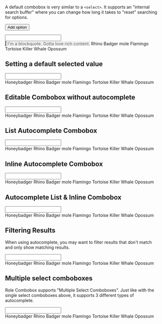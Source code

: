 ---
---

A default combobox is very similar to a `<select>`. It supports an "internal search buffer" where
you can change how long it takes to "reset" searching for options.

<script type="module">
  // setInterval(() => {
  //   document.querySelector("[slot='listbox']")
  //     .append(
  //       Object.assign(
  //         document.createElement("role-option"),
  //         { textContent: "Option X" }
  //       )
  //     )
  // }, 2000)
</script>

<button id="add-option">Add option</button>

<role-combobox>
  <input slot="input">

  <div slot="listbox">
    <role-option>
      <blockquote style="display: inline-block; border-inline-start: 4px solid gray; background-color: rgba(0,0,0,0.05); padding-inline-start: 4px; margin: 0;">I'm a blockquote. Gotta love rich content.</blockquote>
    </role-option>
    <role-option class="text-red">Rhino</role-option>
    <role-option>Badger mole</role-option>
    <role-option>Flamingo</role-option>
    <role-option>Tortoise</role-option>
    <role-option>Killer Whale</role-option>
    <role-option>Opossum</role-option>
  </div>
</role-combobox>

## Setting a default selected value

<role-combobox>
  <input slot="input">

  <div slot="listbox">
    <role-option>Honeybadger</role-option>
    <role-option>Rhino</role-option>
    <role-option selected>Badger mole</role-option>
    <role-option>Flamingo</role-option>
    <role-option>Tortoise</role-option>
    <role-option>Killer Whale</role-option>
    <role-option>Opossum</role-option>
  </div>
</role-combobox>

## Editable Combobox without autocomplete

<role-combobox autocomplete="off">
  <input slot="input">

  <div slot="listbox">
    <role-option>Honeybadger</role-option>
    <role-option>Rhino</role-option>
    <role-option>Badger mole</role-option>
    <role-option>Flamingo</role-option>
    <role-option>Tortoise</role-option>
    <role-option>Killer Whale</role-option>
    <role-option>Opossum</role-option>
  </div>
</role-combobox>

## List Autocomplete Combobox

<role-combobox autocomplete="list">
  <input slot="input">

  <div slot="listbox">
    <role-option>Honeybadger</role-option>
    <role-option>Rhino</role-option>
    <role-option>Badger mole</role-option>
    <role-option>Flamingo</role-option>
    <role-option>Tortoise</role-option>
    <role-option>Killer Whale</role-option>
    <role-option>Opossum</role-option>
  </div>
</role-combobox>

## Inline Autocomplete Combobox

<role-combobox autocomplete="inline">
  <input slot="input">

  <div slot="listbox">
    <role-option>Honeybadger</role-option>
    <role-option>Rhino</role-option>
    <role-option>Badger mole</role-option>
    <role-option>Flamingo</role-option>
    <role-option>Tortoise</role-option>
    <role-option>Killer Whale</role-option>
    <role-option>Opossum</role-option>
  </div>
</role-combobox>

## Autocomplete List & Inline Combobox

<role-combobox autocomplete="both">
  <input slot="input">

  <div slot="listbox">
    <role-option>Honeybadger</role-option>
    <role-option>Rhino</role-option>
    <role-option>Badger mole</role-option>
    <role-option>Flamingo</role-option>
    <role-option>Tortoise</role-option>
    <role-option>Killer Whale</role-option>
    <role-option>Opossum</role-option>
  </div>
</role-combobox>

## Filtering Results

When using autocomplete, you may want to filter results that don't match and only show matching results.

<role-combobox autocomplete="both" filter-results>
  <input slot="input">

  <div slot="listbox">
    <role-option>Honeybadger</role-option>
    <role-option>Rhino</role-option>
    <role-option>Badger mole</role-option>
    <role-option>Flamingo</role-option>
    <role-option>Tortoise</role-option>
    <role-option>Killer Whale</role-option>
    <role-option>Opossum</role-option>
  </div>
</role-combobox>

## Multiple select comboboxes

Role Combobox supports "Multiple Select Comboboxes". Just like with the single select comboboxes above, it supports 3 different types of autocomplete.

<role-combobox multiple>
  <input slot="input">

  <div slot="listbox">
    <role-option>Honeybadger</role-option>
    <role-option>Rhino</role-option>
    <role-option>Badger mole</role-option>
    <role-option>Flamingo</role-option>
    <role-option>Tortoise</role-option>
    <role-option>Killer Whale</role-option>
    <role-option>Opossum</role-option>
  </div>
</role-combobox>
